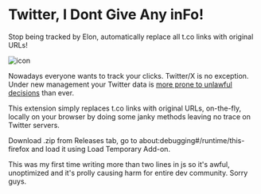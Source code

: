 # Twitter, I Dont Give Any inFo!
Stop being tracked by Elon, automatically replace all t.co links with original URLs!

![icon](https://github.com/Arturro43/Twitter-IDGAF/assets/10798277/5950e187-4167-467e-9c16-d0175953f1e1)

Nowadays everyone wants to track your clicks. Twitter/X is no exception. Under new management your Twitter data is [more prone to unlawful decisions](https://observer.com/2022/12/twitter-is-sued-by-a-former-german-employee-as-european-firings-draw-scrutiny/) than ever.

This extension simply replaces t.co links with original URLs, on-the-fly, locally on your browser by doing some janky methods leaving no trace on Twitter servers.

Download .zip from Releases tab, go to about:debugging#/runtime/this-firefox and load it using Load Temporary Add-on.

This was my first time writing more than two lines in js so it's awful, unoptimized and it's prolly causing harm for entire dev community. Sorry guys.
